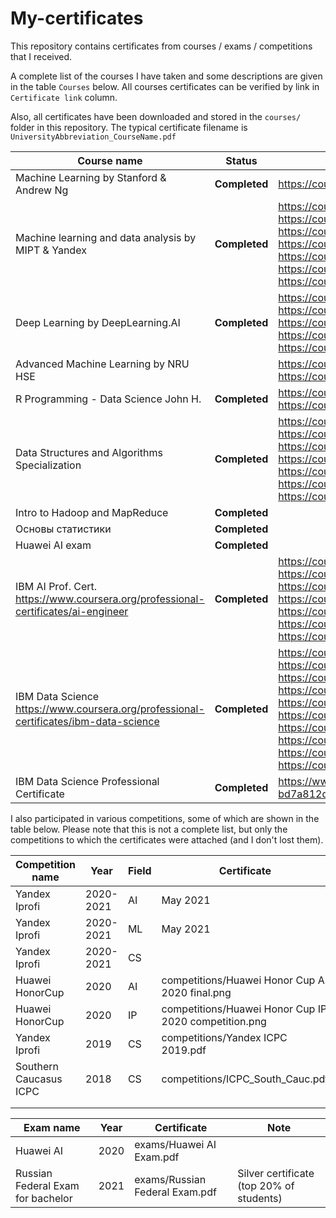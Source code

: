 # My-certificates



This repository contains certificates from courses / exams / competitions that I received. 



A complete list of the courses I have taken and some descriptions are given in the table `Courses` below. All courses certificates can be verified by link in `Certificate link` column. 

Also, all certificates have been downloaded and stored in the  `courses/` folder in this repository. The typical certificate filename is `UniversityAbbreviation_CourseName.pdf`



| Course name                                                  | Status        | Certificate link                                             |
| ------------------------------------------------------------ | ------------- | ------------------------------------------------------------ |
| Machine Learning by Stanford & Andrew Ng                     | **Completed** | https://coursera.org/share/b4a00d05951bfc0df6ba6ac4dac1192b  |
| Machine learning and data analysis by MIPT & Yandex          | **Completed** | https://coursera.org/share/2827427e74356a4f1861022fa93912de  <br />https://coursera.org/share/5beac27a2197ffc30582808f47e904b8 <br />https://coursera.org/share/b76c47c320b370b77b5678af2c829980 <br />https://coursera.org/share/aa7990bef6cfade0212b5f4aabf0288e<br />https://coursera.org/share/321720e581e649b7339ddfa642ba02fd<br />https://coursera.org/share/0022996258b4076f66a882a27b3db6a6<br />https://coursera.org/share/600b8df889983c04dc1a84a760a7b056 |
| Deep Learning by DeepLearning.AI                             | **Completed** | https://coursera.org/share/136a57a32df334ff7fc374341e30cef6  <br />https://coursera.org/share/8097c77cb86cacfd3286bb15683d43d9    <br />https://coursera.org/share/f799f54b8fabfc6c4a5671bb3c305545   <br />https://coursera.org/share/d0b9ba4495e22afc19726aae3c9b4470    <br />https://coursera.org/share/f6ad4bbf1ef47be62bfbb8d5b9429710 |
| Advanced Machine Learning by NRU HSE                         |               | https://coursera.org/share/6794f6ebed2c6721dcdbb929c81490fa    <br />https://coursera.org/share/d3e09eb856fe8b0ba3976fb8c3450044 |
| R Programming - Data Science John H.                         | **Completed** | https://coursera.org/share/e0529e8f1eb3389a93288ba87e3d1618<br />https://coursera.org/share/d8df1ce4d05db14d979d3c4e64ac3ee1 |
| Data Structures and Algorithms Specialization                | **Completed** | https://coursera.org/share/5d59f0039ccf9c8bdd8774e6b290900a<br />https://coursera.org/share/e9699127858ce2da228fd75689287d0e<br />https://coursera.org/share/1c104969a1e6e6e6fbcc72ab50f906f2<br />https://coursera.org/share/4fb6a70e75deebdd7d0471c11ec3adb9<br />https://coursera.org/share/533176f56993df8c97d8f5f75d087c56<br />https://coursera.org/share/c1463077d63418189a5a6e935fef6e19<br />https://coursera.org/share/04b853197c169989b87c5ec8bbefa34c |
| Intro to Hadoop and MapReduce                                | **Completed** |                                                              |
| Основы статистики                                            | **Completed** |                                                              |
| Huawei AI exam                                               | **Completed** |                                                              |
| IBM AI Prof. Cert.<br />https://www.coursera.org/professional-certificates/ai-engineer | **Completed** | https://coursera.org/share/899c1631592806477dc0b96022883605<br />https://coursera.org/share/eb03d27353aae7f9b78d4c8d9d1e8a07<br />https://coursera.org/share/a51717a16d93be2e8aa39380c295fa1a<br />https://coursera.org/share/c2f9c572450d989d0cb9dbff45ba4bad<br />https://coursera.org/share/3138a1b82dd2191a02def48936ff4ca5<br />https://coursera.org/share/bfcb44687d945494652cec9b003e6d19<br />https://coursera.org/share/22d69a5a987987987fe0f31c73eaa9cb |
| IBM Data Science<br />https://www.coursera.org/professional-certificates/ibm-data-science | **Completed** | https://coursera.org/share/584ba19c4fa4d9bcdecff800b725c0ad<br />https://coursera.org/share/44675935beee53122c9c1bc98c2f0d25<br />https://coursera.org/share/6ae67df72d74d744d8a35e8ac6265cba<br />https://coursera.org/share/890a3cb5a3217c4182543d704b0f51f6<br />https://coursera.org/share/220586f0d529c8a25f73d73f6016ba3b<br />https://coursera.org/share/bb4ad005371e91b1b2cb9a59e1ca0ca1<br />https://coursera.org/share/3cc3ad5f629b371623ebed97a7a2fcaa<br />https://coursera.org/share/899c1631592806477dc0b96022883605<br />https://coursera.org/share/0ab4b44332b457b079a985dae0e01f4e<br />https://coursera.org/share/d9cec30217fe2b711cd0858f753e0d41 |
| IBM Data Science Professional Certificate                    | **Completed** | https://www.youracclaim.com/badges/4f87e656-c88d-44f4-806f-bd7a812d4c7e/public_url |



I also participated in various competitions, some of which are shown in the table below. Please note that this is not a complete list, but only the competitions to which the certificates were attached (and I don't lost them). 



| Competition name       | Year      | Field | Certificate                                           | Pass to the |
| ---------------------- | --------- | ----- | ----------------------------------------------------- | ----------- |
| Yandex Iprofi          | 2020-2021 | AI    | May 2021                                              | Final       |
| Yandex Iprofi          | 2020-2021 | ML    | May 2021                                              | Semi-final  |
| Yandex Iprofi          | 2020-2021 | CS    |                                                       | Participant |
| Huawei HonorCup        | 2020      | AI    | competitions/Huawei Honor Cup AI 2020 final.png       | Final       |
| Huawei HonorCup        | 2020      | IP    | competitions/Huawei Honor Cup IP 2020 competition.png | Participant |
| Yandex Iprofi          | 2019      | CS    | competitions/Yandex ICPC 2019.pdf                     | Participant |
| Southern Caucasus ICPC | 2018      | CS    | competitions/ICPC_South_Cauc.pdf                      | Final       |
|                        |           |       |                                                       |             |
|                        |           |       |                                                       |             |





| Exam name                         | Year | Certificate                    | Note                                     |
| --------------------------------- | ---- | ------------------------------ | ---------------------------------------- |
| Huawei AI                         | 2020 | exams/Huawei AI Exam.pdf       |                                          |
| Russian Federal Exam for bachelor | 2021 | exams/Russian Federal Exam.pdf | Silver certificate (top 20% of students) |

